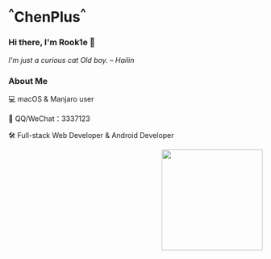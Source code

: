 # <sup>^</sup>ChenPlus<sup>^<sup></sup>
### Hi there, I'm Rook1e 👋
*I'm just a curious cat Old boy. – Hailin*

### About Me

💻 macOS & Manjaro user

📲 QQ/WeChat：3337123

🛠 Full-stack Web Developer & Android Developer
 <!--https://user-images.githubusercontent.com/5713670/87202985-820dcb80-c2b6-11ea-9f56-7ec461c497c3.gif-->
<img align='right' src='https://octodex.github.com/images/hula_loop_octodex03.gif' width='200"'>
